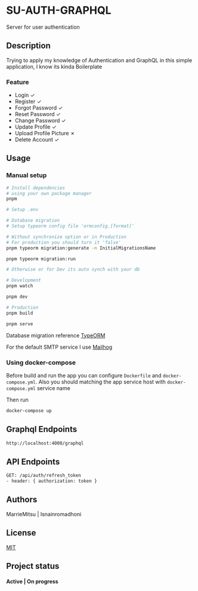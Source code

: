 # SU-AUTH-GRAPHQL

Server for user authentication

## Description

Trying to apply my knowledge of Authentication and GraphQL in this simple application, I know its kinda Boilerplate

### Feature

* Login &check;
* Register &check;
* Forgot Password &check;
* Reset Password &check;
* Change Password &check;
* Update Profile &check;
* Upload Profile Picture &cross;
* Delete Account &check;

## Usage

### Manual setup
```bash
# Install dependencies
# using your own package manager
pnpm

# Setup .env

# Database migration
# Setup typeorm config file 'ormconfig.[format]' 

# Without synchronize option or in Production
# For production you should turn it 'false'
pnpm typeorm migration:generate -n InitialMigrationsName

pnpm typeorm migration:run

# Otherwise or for Dev its auto synch with your db

# Development
pnpm watch

pnpm dev

# Production
pnpm build

pnpm serve
```

Database migration reference [TypeORM](https://typeorm.io/#/migrations)

For the default SMTP service I use [Mailhog](https://github.com/mailhog/MailHog)

### Using docker-compose

Before build and run the app you can configure `Dockerfile` and `docker-compose.yml`. Also you should matching the app service host with `docker-compose.yml` service name

Then run

```bash
docker-compose up
```

## Graphql Endpoints

```bash
http://localhost:4000/graphql
```

## API Endpoints

```bash
GET: /api/auth/refresh_token
- header: { authorization: token }
```

## Authors

MarrieMitsu | Isnainromadhoni

## License

[MIT](https://choosealicense.com/licenses/mit/)

## Project status
#### Active | On progress